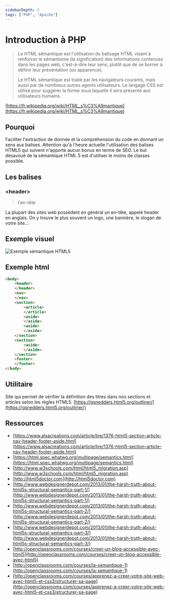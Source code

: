 ```yaml
---
sidebarDepth: 2
tags: ["PHP", "Apache"]
---
```


# Introduction à PHP

> Le HTML sémantique est l'utilisation du balisage HTML visant à renforcer le sémantisme (la signification) des informations contenues dans les pages web, c'est-à-dire leur sens, plutôt que de se borner à définir leur présentation (ou apparence).
>
>Le HTML sémantique est traité par les navigateurs courants, mais aussi par de nombreux autres agents utilisateurs. Le langage CSS est utilisé pour suggérer la forme sous laquelle il sera présenté aux utilisateurs humains.

[https://fr.wikipedia.org/wiki/HTML_s%C3%A9mantique](https://fr.wikipedia.org/wiki/HTML_s%C3%A9mantique)

<TagLinks />

## Pourquoi

Faciliter l'extraction de donnée et la compréhension du code en donnant un sens aux balises.
Attention qu'à l'heure actuelle l'utilisation des balises HTML5 qui suivent n'apporte aucun bonus en terme de SEO.
Le but désavoué de la sémantique HTML 5 est d'utiliser le moins de classes possible.

## Les balises

### &lt;header&gt;

>l'en-tête

La plupart des sites web possèdent en général un en-tête, appelé header en anglais. On y trouve le plus souvent un logo, une bannière, le slogan de votre site…


## Exemple visuel

![Exemple sémantique HTML5](/images/frontend/01-semantique-html5/exemple.PNG)

## Exemple html

```html
<body>
    <header>
    </header>
    <nav>
    </nav>
    <section>
        <article>
        </article>
        <aside>
        </aside>
        <aside>
        </aside>
    </section>
    <section>
        <aside>
        </aside>
    </section>
    <footer>
    </footer>
</body>
```

## Utilitaire

Site qui permet de vérifier la définition des titres dans nos sections et articles selon les règles HTML5.
[https://gsnedders.html5.org/outliner/](https://gsnedders.html5.org/outliner/)

## Ressources

- [https://www.alsacreations.com/article/lire/1376-html5-section-article-nav-header-footer-aside.html](https://www.alsacreations.com/article/lire/1376-html5-section-article-nav-header-footer-aside.html)
- [https://html.spec.whatwg.org/multipage/semantics.html](https://html.spec.whatwg.org/multipage/semantics.html)
- [http://www.w3schools.com/html/html5_migration.asp](http://www.w3schools.com/html/html5_migration.asp)
- [http://html5doctor.com](http://html5doctor.com)
- [http://www.webdesignerdepot.com/2013/01/the-harsh-truth-about-html5s-structural-semantics-part-1/](http://www.webdesignerdepot.com/2013/01/the-harsh-truth-about-html5s-structural-semantics-part-1/)
- [http://www.webdesignerdepot.com/2013/01/the-harsh-truth-about-html5s-structural-semantics-part-2/](http://www.webdesignerdepot.com/2013/01/the-harsh-truth-about-html5s-structural-semantics-part-2/)
- [http://www.webdesignerdepot.com/2013/01/the-harsh-truth-about-html5s-structural-semantics-part-3/](http://www.webdesignerdepot.com/2013/01/the-harsh-truth-about-html5s-structural-semantics-part-3/)
- [http://openclassrooms.com/courses/creer-un-blog-accessible-avec-html5](http://openclassrooms.com/courses/creer-un-blog-accessible-avec-html5)
- [http://openclassrooms.com/courses/la-semantique-1](http://openclassrooms.com/courses/la-semantique-1)
- [http://openclassrooms.com/courses/apprenez-a-creer-votre-site-web-avec-html5-et-css3/structurer-sa-page](http://openclassrooms.com/courses/apprenez-a-creer-votre-site-web-avec-html5-et-css3/structurer-sa-page)
